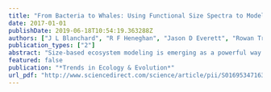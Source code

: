 ```yaml
---
title: "From Bacteria to Whales: Using Functional Size Spectra to Model Marine Ecosystems"
date: 2017-01-01
publishDate: 2019-06-18T10:54:19.363288Z
authors: ["J L Blanchard", "R F Heneghan", "Jason D Everett", "Rowan Trebilco", "A J Richardson"]
publication_types: ["2"]
abstract: "Size-based ecosystem modeling is emerging as a powerful way to assess ecosystem-level impacts of human-and environment-driven changes from individual-level processes. These models have evolved as mechanistic explanations for observed regular patterns of abundance across the marine size spectrum hypothesized to hold from bacteria to whales. Fifty years since the first size spectrum measurements, we ask how far have we come? ..."
featured: false
publication: "*Trends in Ecology & Evolution*"
url_pdf: "http://www.sciencedirect.com/science/article/pii/S0169534716302361"
---
```


